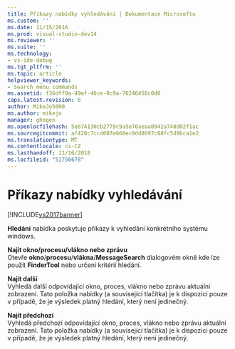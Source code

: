 ```yaml
---
title: Příkazy nabídky vyhledávání | Dokumentace Microsoftu
ms.custom: ''
ms.date: 11/15/2016
ms.prod: visual-studio-dev14
ms.reviewer: ''
ms.suite: ''
ms.technology:
- vs-ide-debug
ms.tgt_pltfrm: ''
ms.topic: article
helpviewer_keywords:
- Search menu commands
ms.assetid: f36dff9a-49ef-46ce-8c9a-76246458c0d0
caps.latest.revision: 6
author: MikeJo5000
ms.author: mikejo
manager: ghogen
ms.openlocfilehash: 5e674130cb2779c9a5e76aeaa0942a748d02f1ac
ms.sourcegitcommit: af428c7ccd007e668ec0dd8697c88fc5d8bca1e2
ms.translationtype: MT
ms.contentlocale: cs-CZ
ms.lasthandoff: 11/16/2018
ms.locfileid: "51756678"
---
```

# <a name="search-menu-commands"></a>Příkazy nabídky vyhledávání
[!INCLUDE[vs2017banner](../includes/vs2017banner.md)]

**Hledání** nabídka poskytuje příkazy k vyhledání konkrétního systému windows.  
  
 **Najít okno/procesu/vlákno nebo zprávu**  
 Otevře **okno**/**procesu**/**vlákna**/**MessageSearch** dialogovém okně kde lze použít **FinderTool** nebo určení kritérií hledání.  
  
 **Najít další**  
 Vyhledá další odpovídající okno, proces, vlákno nebo zprávu aktuální zobrazení. Tato položka nabídky (a související tlačítka) je k dispozici pouze v případě, že je výsledek platný hledání, který není jedinečný.  
  
 **Najít předchozí**  
 Vyhledá předchozí odpovídající okno, proces, vlákno nebo zprávu aktuální zobrazení. Tato položka nabídky (a související tlačítka) je k dispozici pouze v případě, že je výsledek platný hledání, který není jedinečný.



